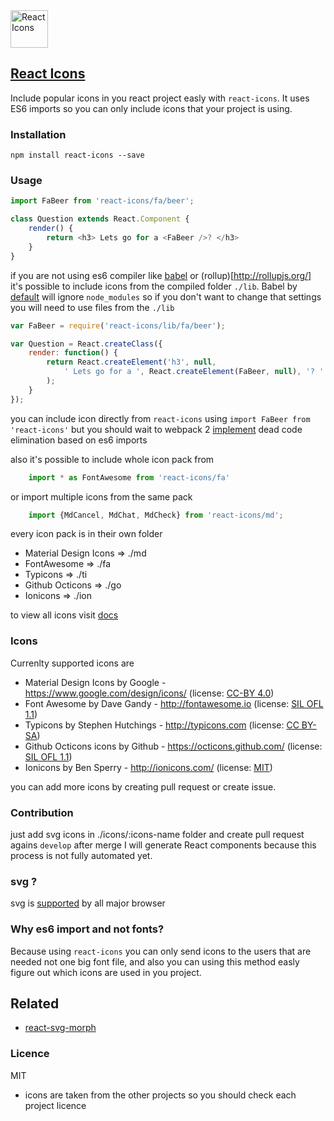 
<img src="https://rawgit.com/gorangajic/react-icons/master/react-icons.svg" width="60" alt="React Icons">

## [React Icons](http://gorangajic.github.io/react-icons/index.html)

Include popular icons in you react project easly with ```react-icons```. It uses ES6 imports so you can only include icons that your project is using.

### Installation
    npm install react-icons --save

### Usage


```javascript
import FaBeer from 'react-icons/fa/beer';

class Question extends React.Component {
    render() {
        return <h3> Lets go for a <FaBeer />? </h3>
    }
}
````

if you are not using es6 compiler like [babel](https://babeljs.io/) or (rollup)[http://rollupjs.org/] it's possible to include icons from the compiled folder ```./lib```. Babel by [default](http://babeljs.io/docs/usage/require/#usage) will ignore ```node_modules``` so if you don't want to change that settings you will need to use files from the ```./lib```

```javascript
var FaBeer = require('react-icons/lib/fa/beer');

var Question = React.createClass({
    render: function() {
        return React.createElement('h3', null,
            ' Lets go for a ', React.createElement(FaBeer, null), '? '
        );
    }
});

```

you can include icon directly from ```react-icons``` using ```import FaBeer from 'react-icons'``` but you should wait to webpack 2 [implement](https://twitter.com/dan_abramov/status/656970508005736448) dead code elimination based on es6 imports

also it's possible to include whole icon pack from

```javascript
    import * as FontAwesome from 'react-icons/fa'
```

or import multiple icons from the same pack

```javascript
    import {MdCancel, MdChat, MdCheck} from 'react-icons/md';
```
every icon pack is in their own folder
* Material Design Icons => ./md
* FontAwesome => ./fa
* Typicons => ./ti
* Github Octicons => ./go
* Ionicons => ./ion

to view all icons visit [docs](http://gorangajic.github.io/react-icons/)

### Icons

Currenlty supported icons are
* Material Design Icons by Google - https://www.google.com/design/icons/ (license: [CC-BY 4.0](https://github.com/google/material-design-icons/blob/master/LICENSE))
* Font Awesome by Dave Gandy - http://fontawesome.io (license: [SIL OFL 1.1](http://scripts.sil.org/OFL))
* Typicons by Stephen Hutchings - http://typicons.com (license: [CC BY-SA](http://creativecommons.org/licenses/by-sa/3.0/))
* Github Octicons icons by Github - https://octicons.github.com/ (license: [SIL OFL 1.1](https://github.com/github/octicons/blob/master/LICENSE.txt))
* Ionicons by Ben Sperry - http://ionicons.com/ (license: [MIT](https://github.com/driftyco/ionicons/blob/master/LICENSE))

you can add more icons by creating pull request or create issue.

### Contribution

just add svg icons in ./icons/:icons-name folder and create pull request agains ```develop``` after merge I will generate React components because this process is not fully automated yet.

### svg ?
svg is [supported](http://caniuse.com/#search=svg) by all major browser

### Why es6 import and not fonts?

Because using ```react-icons``` you can only send icons to the users that are needed not one big font file, and also you can using this method easly figure out which icons are used in you project.
## Related

- [react-svg-morph](https://github.com/gorangajic/react-svg-morph/)

### Licence

MIT

* icons are taken from the other projects so you should check each project licence

